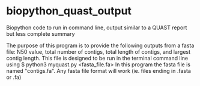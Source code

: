 # biopython_quast_output
Biopython code to run in command line, output similar to a QUAST report but less complete summary

The purpose of this program is to provide the following outputs from a fasta file: N50 value, total number of contigs, total length of contigs, and largest contig length. This file is designed to be run in the terminal command line using $ python3 myquast.py <fasta_file.fa> 
  In this program the fasta file is named "contigs.fa".  Any fasta file format will work (ie. files ending in .fasta or .fa)
